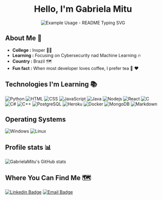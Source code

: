 <h1 align="center"> Hello, I'm Gabriela Mitu  </h1>

<p align="center">
  <img src="https://readme-typing-svg.demolab.com/?lines=Computer+Engineering+Student;Always+learning+new+things!&font=Fira%20Code&center=true&width=400&height=60&duration=4000&color=44e100&pause=1000" alt="Example Usage - README Typing SVG">
</p>


## About Me 🤔 
-  **College :**  Insper 👩‍🎓
-  **Learning :** Focusing on Cybersecurity nad Machine Learning :fire:	
-  **Country :** Brazil 🗺️
-  **Fun fact :** When most developer loves coffee, I prefer tea :tea: :heart: 


## Technologies I'm Learning :books:

![Python](https://img.shields.io/badge/Python-14354C?style=for-the-badge&logo=python&logoColor=white)
![HTML](https://img.shields.io/badge/HTML5-E34F26?style=for-the-badge&logo=html5&logoColor=white)
![CSS](https://img.shields.io/badge/CSS-239120?&style=for-the-badge&logo=css3&logoColor=white)
![JavaScript](https://img.shields.io/badge/JavaScript-F7DF1E?style=for-the-badge&logo=javascript&logoColor=black)
![Java](https://img.shields.io/badge/Java-ED8B00?style=for-the-badge&logo=java&logoColor=white)
![Nodejs](https://img.shields.io/badge/Node.js-43853D?style=for-the-badge&logo=node.js&logoColor=white)
![React](https://img.shields.io/badge/React-20232A?style=for-the-badge&logo=react&logoColor=61DAFB)
![C](https://img.shields.io/badge/C-00599C?style=for-the-badge&logo=c&logoColor=white)
![C#](https://img.shields.io/badge/C%23-239120?style=for-the-badge&logo=c-sharp&logoColor=white)
![C++](https://img.shields.io/badge/C%2B%2B-00599C?style=for-the-badge&logo=c%2B%2B&logoColor=white)
![PostgreSQL](https://img.shields.io/badge/PostgreSQL-316192?style=for-the-badge&logo=postgresql&logoColor=white)
![Heroku](https://img.shields.io/badge/Heroku-430098?style=for-the-badge&logo=heroku&logoColor=white)
![Docker](https://img.shields.io/badge/Docker-2496ED?style=for-the-badge&logo=docker&logoColor=white)
![MongoDB](https://img.shields.io/badge/MongoDB-4EA94B?style=for-the-badge&logo=mongodb&logoColor=white)
![Markdown](https://img.shields.io/badge/Markdown-000000?style=for-the-badge&logo=markdown&logoColor=white)

## Operating Systems
![Windows](https://img.shields.io/badge/Windows-017AD7?style=for-the-badge&logo=windows&logoColor=white)
![Linux](https://img.shields.io/badge/Linux-E34F26?style=for-the-badge&logo=linux&logoColor=black)

## Profile stats 📊

![GabrielaMitu's GitHub stats](https://github-readme-stats.vercel.app/api?username=GabrielaMitu&show_icons=true&theme=react)

## Where You Can Find Me 🗺️ 

[![Linkedin Badge](https://img.shields.io/badge/LinkedIn-0077B5?style=for-the-badge&logo=linkedin&logoColor=white)](https://www.linkedin.com/in/gabriela-yukari-mitu-691537165)
[![Email Badge](https://img.shields.io/badge/Gmail-D14836?style=for-the-badge&logo=gmail&logoColor=white)](mailto:gabrielayukarimitu@gmail.com)
